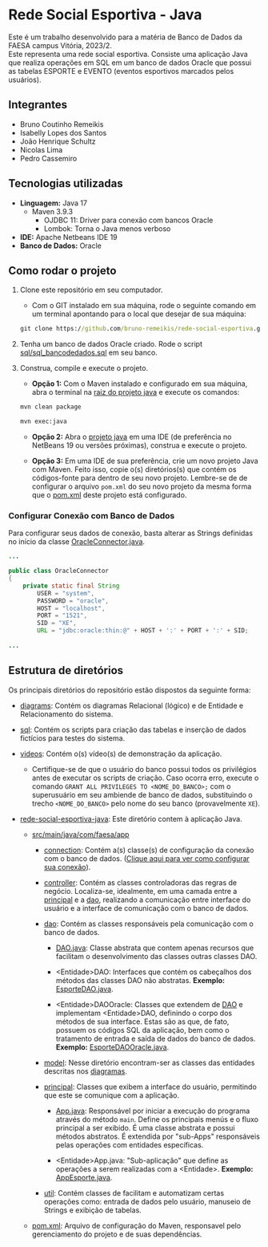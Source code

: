 # Rede Social Esportiva - Java
Este é um trabalho desenvolvido para a matéria de Banco de Dados da FAESA campus Vitória, 2023/2.
<br>
Este representa uma rede social esportiva. Consiste uma aplicação Java que realiza operações em SQL em um banco de dados Oracle que possui as tabelas ESPORTE e EVENTO (eventos esportivos marcados pelos usuários).

## Integrantes
- Bruno Coutinho Remeikis
- Isabelly Lopes dos Santos
- João Henrique Schultz
- Nicolas Lima
- Pedro Cassemiro

## Tecnologias utilizadas
- <b>Linguagem:</b> Java 17
   - Maven 3.9.3
      - OJDBC 11: Driver para conexão com bancos Oracle
      - Lombok: Torna o Java menos verboso
- <b>IDE:</b> Apache Netbeans IDE 19
- <b>Banco de Dados:</b> Oracle

## Como rodar o projeto
1. Clone este repositório em seu computador.

   - Com o GIT instalado em sua máquina, rode o seguinte comando em um terminal apontando para o local que desejar de sua máquina:
   ```cmd
   git clone https://github.com/bruno-remeikis/rede-social-esportiva.git
   ```

2. Tenha um banco de dados Oracle criado. Rode o script [sql/sql_bancodedados.sql](sql) em seu banco.

3. Construa, compile e execute o projeto.

   - <b>Opção 1:</b> Com o Maven instalado e configurado em sua máquina, abra o terminal na [raiz do projeto java](rede-social-esportiva-java) e execute os comandos:
   ```cmd
   mvn clean package
   ```
   ```cmd
   mvn exec:java
   ```
   
   - <b>Opção 2:</b> Abra o [projeto java](rede-social-esportiva-java) em uma IDE (de preferência no NetBeans 19 ou versões próximas), construa e execute o projeto.

   - <b>Opção 3:</b> Em uma IDE de sua preferência, crie um novo projeto Java com Maven. Feito isso, copie o(s) diretórios(s) que contém os códigos-fonte para dentro de seu novo projeto. Lembre-se de de configurar o arquivo `pom.xml` do seu novo projeto da mesma forma que o [pom.xml](rede-social-esportiva-java/pom.xml) deste projeto está configurado.

<a id="ancora-config-conexao-bd"></a>

### Configurar Conexão com Banco de Dados
Para configurar seus dados de conexão, basta alterar as Strings definidas no início da classe [OracleConnector.java](rede-social-esportiva-java/src/main/java/com/faesa/app/connection/OracleConnector.java).

```java
...

public class OracleConnector
{
    private static final String
        USER = "system",
        PASSWORD = "oracle",
        HOST = "localhost",
        PORT = "1521",
        SID = "XE",
        URL = "jdbc:oracle:thin:@" + HOST + ':' + PORT + ':' + SID;
        
...
```

## Estrutura de diretórios
Os principais diretórios do repositório estão dispostos da seguinte forma:

- [diagrams](diagrams): Contém os diagramas Relacional (lógico) e de Entidade e Relacionamento do sistema.

- [sql](sql): Contém os scripts para criação das tabelas e inserção de dados fictícios para testes do sistema.

- [videos](videos): Contém o(s) vídeo(s) de demonstração da aplicação.

   - Certifique-se de que o usuário do banco possui todos os privilégios antes de executar os scripts de criação. Caso ocorra erro, execute o comando `GRANT ALL PRIVILEGES TO <NOME_DO_BANCO>;` com o superusuário em seu ambiende de banco de dados, substituindo o trecho `<NOME_DO_BANCO>` pelo nome do seu banco (provavelmente `XE`).

- [rede-social-esportiva-java](rede-social-esportiva-java): Este diretório contem à aplicação Java.
   
   - [src/main/java/com/faesa/app](rede-social-esportiva-java/src/main/java/com/faesa/app)
      
      - [connection](rede-social-esportiva-java/src/main/java/com/faesa/app/connection): Contém a(s) classe(s) de configuração da conexão com o banco de dados. ([Clique aqui para ver como configurar sua conexão](#ancora-config-conexao-bd)).

      - [controller](rede-social-esportiva-java/src/main/java/com/faesa/app/controller): Contém as classes controladoras das regras de negócio. Localiza-se, idealmente, em uma camada entre a [principal](rede-social-esportiva-java/src/main/java/com/faesa/app/principal) e a [dao](rede-social-esportiva-java/src/main/java/com/faesa/app/dao), realizando a comunicação entre interface do usuário e a interface de comunicação com o banco de dados.

      - [dao](rede-social-esportiva-java/src/main/java/com/faesa/app/dao): Contém as classes responsáveis pela comunicação com o banco de dados.

         - [DAO.java](rede-social-esportiva-java/src/main/java/com/faesa/app/dao/DAO.java): Classe abstrata que contem apenas recursos que facilitam o desenvolvimento das classes outras classes DAO.

         - &#60;Entidade&#62;DAO: Interfaces que contém os cabeçalhos dos métodos das classes DAO não abstratas. <b>Exemplo:</b> [EsporteDAO.java](rede-social-esportiva-java/src/main/java/com/faesa/app/dao/EsporteDAO.java).

         - &#60;Entidade&#62;DAOOracle: Classes que extendem de [DAO](rede-social-esportiva-java/src/main/java/com/faesa/app/dao/DAO.java) e implementam &#60;Entidade&#62;DAO, definindo o corpo dos métodos de sua interface. Estas são as que, de fato, possuem os códigos SQL da aplicação, bem como o tratamento de entrada e saída de dados do banco de dados. <b>Exemplo:</b> [EsporteDAOOracle.java](rede-social-esportiva-java/src/main/java/com/faesa/app/dao/EsporteDAOOracle.java).

      - [model](rede-social-esportiva-java/src/main/java/com/faesa/app/model): Nesse diretório encontram-ser as classes das entidades descritas nos [diagramas](diagrams).

      - [principal](rede-social-esportiva-java/src/main/java/com/faesa/app/principal): Classes que exibem a interface do usuário, permitindo que este se comunique com a aplicação.
      
         - [App.java](rede-social-esportiva-java/src/main/java/com/faesa/app/principal/App.java): Responsável por iniciar a execução do programa através do método `main`. Define os principais menús e o fluxo principal a ser exibido. É uma classe abstrata e possui métodos abstratos. É extendida por "sub-Apps" responsáveis pelas operações com entidades específicas.

         - &#60;Entidade&#62;App.java: "Sub-aplicação" que define as operações a serem realizadas com a &#60;Entidade&#62;. <b>Exemplo: </b> [AppEsporte.java](rede-social-esportiva-java/src/main/java/com/faesa/app/principal/AppEsporte.java).

      - [util](rede-social-esportiva-java/src/main/java/com/faesa/app/util): Contém classes de facilitam e automatizam certas operações como: entrada de dados pelo usuário, manuseio de Strings e exibição de tabelas.
   
   - [pom.xml](rede-social-esportiva-java/pom.xml): Arquivo de configuração do Maven, responsavel pelo gerenciamento do projeto e de suas dependências.
